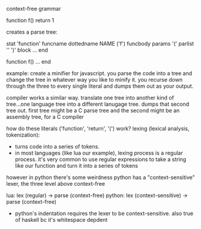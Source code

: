 context-free grammar

function f() return 1

creates a parse tree:

stat
  'function'
  funcname
    dottedname
      NAME ('f')
  funcbody
    params
      '('
        parlist
        ''
      ')'
    block
      ...
    end

function f() ... end

example: create a minifier for javascript. you parse the code into a tree and change the tree in whatever way you like to minify it. you recurse down through the three to every single literal and dumps them out as your output.

compiler works a similar way. translate one tree into another kind of tree...one language tree
into a different lanugage tree. dumps that second tree out. first tree might be a C parse tree and the second might be an assembly tree, for a C compiler


how do these literals ('function', 'return', '(') work?
lexing (lexical analysis, tokenization): 
- turns code into a series of tokens.
- in most languages (like lua our example), lexing process is a regular process. it's very common to use regular expressions to take a string like our function and turn it into a series of tokens

however in python there's some weirdness
python has a "context-sensitive" lexer, the three level above context-free

lua: lex (regular) -> parse (context-free)
python: lex (context-sensitive) -> parse (context-free)
  - python's indentation requires the lexer to be context-sensitive. also true of haskell bc it's whitespace depdent


